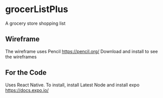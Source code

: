 # grocerListPlus
A grocery store shopping list

## Wireframe
The wireframe uses Pencil https://pencil.org/ Download and install to see the wireframes

## For the Code
Uses React Native. To install, install Latest Node and install expo https://docs.expo.io/
